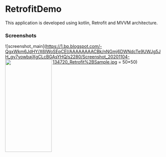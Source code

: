 # RetrofitDemo
This application is developed using kotlin, Retrofit and MVVM architecture.
### Screenshots

![screenshot_main](https://1.bp.blogspot.com/-QgxWkm6JdHY/X6IWoSEpCEI/AAAAAAAACBk/nNGmj6DWNdcTe9UWJg5JH_gy7yowbajXgCLcBGAsYHQ/s2280/Screenshot_20201104-134720_Retrofit%2BSample.jpg = 50*50)
<a href="url"><img src="https://1.bp.blogspot.com/-QgxWkm6JdHY/X6IWoSEpCEI/AAAAAAAACBk/nNGmj6DWNdcTe9UWJg5JH_gy7yowbajXgCLcBGAsYHQ/s2280/Screenshot_20201104-134720_Retrofit%2BSample.jpg" align="left" height="300" width="150" ></a>

